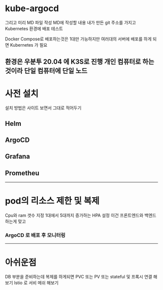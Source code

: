 # kube-argocd

그리고 미리 MD 파일 작성
MD에 작성할 내용
내가 만든 git 주소를 가지고 Kubernetes 환경에 배포 테스트

Docker Compose로 배포하는것은 1대만 가능하지만
여러대의 서버에 배포를 하게 되면 Kubernetes 가 필요

환경은 우분투 20.04 에 K3S로 진행
개인 컴퓨터로 하는것이라 단일 컴퓨터에 단일 노드
---
# 사전 설치 
설치 방법은 사이트 보면서 그대로 적어두기 
## Helm

## ArgoCD

## Grafana

## Prometheu
---
# pod의 리소스 제한 및 복제
Cpu와 ram 갯수 지정
1대에서 5대까지 증가하는 HPA 설정
이건 프론트엔드와 백엔드하는게 맞고

### ArgoCD 로 배포 후 모니터링

---
# 아쉬운점
DB 부분을 준비하는데 복제를 하게되면 PVC 또는 PV 또는 stateful 및 프록시 연결 해보기
Istio 로 서비 메쉬 해보기

